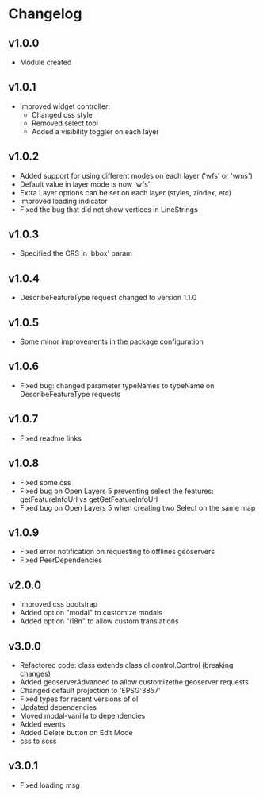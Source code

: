# Changelog

## v1.0.0
* Module created

## v1.0.1
* Improved widget controller:
    - Changed css style
    - Removed select tool
    - Added a visibility toggler on each layer

## v1.0.2
* Added support for using different modes on each layer ('wfs' or 'wms')
* Default value in layer mode is now 'wfs'
* Extra Layer options can be set on each layer (styles, zindex, etc)
* Improved loading indicator
* Fixed the bug that did not show vertices in LineStrings

## v1.0.3
* Specified the CRS in 'bbox' param

## v1.0.4
* DescribeFeatureType request changed to version 1.1.0

## v1.0.5
* Some minor improvements in the package configuration

## v1.0.6
* Fixed bug: changed parameter typeNames to typeName on DescribeFeatureType requests

## v1.0.7
* Fixed readme links

## v1.0.8
* Fixed some css
* Fixed bug on Open Layers 5 preventing select the features: getFeatureInfoUrl vs getGetFeatureInfoUrl
* Fixed bug on Open Layers 5 when creating two Select on the same map

## v1.0.9
* Fixed error notification on requesting to offlines geoservers
* Fixed PeerDependencies

## v2.0.0
* Improved css bootstrap
* Added option "modal" to customize modals
* Added option "i18n" to allow custom translations

## v3.0.0
* Refactored code: class extends class ol.control.Control (breaking changes)
* Added geoserverAdvanced to allow customizethe geoserver requests
* Changed default projection to 'EPSG:3857'
* Fixed types for recent versions of ol
* Updated dependencies
* Moved modal-vanilla to dependencies
* Added events
* Added Delete button on Edit Mode
* css to scss

## v3.0.1
* Fixed loading msg